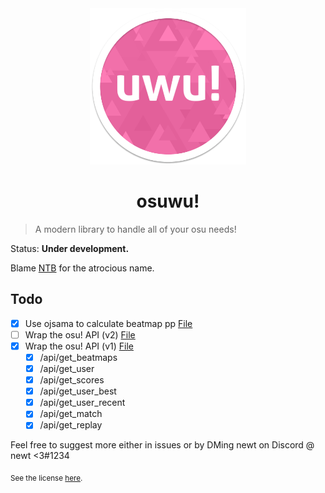 <div align="center">
	<img src="osuwu.png" alt="osu! logo" height="250">
	<h1>osuwu!</h1>
</div>

> A modern library to handle all of your osu needs!

Status: **Under development.**

Blame [NTB](https://github.com/GD-NTB) for the atrocious name.

## Todo

- [x] Use ojsama to calculate beatmap pp [File](src/PPCalculator.ts)
- [ ] Wrap the osu! API (v2) [File](src/osuwu.ts)
- [x] Wrap the osu! API (v1) [File](src/osuwuV1.ts)
	- [x] /api/get_beatmaps
	- [x] /api/get_user
	- [x] /api/get_scores
	- [x] /api/get_user_best
	- [x] /api/get_user_recent
	- [x] /api/get_match
	- [x] /api/get_replay

Feel free to suggest more either in issues or by DMing newt on Discord @ newt <3#1234

<sub>See the license <a href="license.md">here</a>.</sub>
